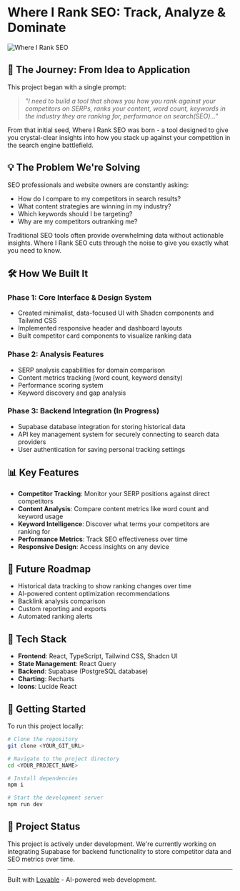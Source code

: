 
# Where I Rank SEO: Track, Analyze & Dominate

![Where I Rank SEO](https://lovable.dev/projects/8db944ce-fc47-4be7-b160-dfd53811a0a6)

## 🚀 The Journey: From Idea to Application

This project began with a single prompt:

> *"I need to build a tool that shows you how you rank against your competitors on SERPs, ranks your content, word count, keywords in the industry they are ranking for, performance on search(SEO)..."*

From that initial seed, Where I Rank SEO was born - a tool designed to give you crystal-clear insights into how you stack up against your competition in the search engine battlefield.

## 💡 The Problem We're Solving

SEO professionals and website owners are constantly asking:
- How do I compare to my competitors in search results?
- What content strategies are winning in my industry?
- Which keywords should I be targeting?
- Why are my competitors outranking me?

Traditional SEO tools often provide overwhelming data without actionable insights. Where I Rank SEO cuts through the noise to give you exactly what you need to know.

## 🛠️ How We Built It

### Phase 1: Core Interface & Design System
- Created minimalist, data-focused UI with Shadcn components and Tailwind CSS
- Implemented responsive header and dashboard layouts
- Built competitor card components to visualize ranking data

### Phase 2: Analysis Features
- SERP analysis capabilities for domain comparison
- Content metrics tracking (word count, keyword density)
- Performance scoring system 
- Keyword discovery and gap analysis

### Phase 3: Backend Integration (In Progress)
- Supabase database integration for storing historical data
- API key management system for securely connecting to search data providers
- User authentication for saving personal tracking settings

## 📊 Key Features

- **Competitor Tracking**: Monitor your SERP positions against direct competitors
- **Content Analysis**: Compare content metrics like word count and keyword usage
- **Keyword Intelligence**: Discover what terms your competitors are ranking for
- **Performance Metrics**: Track SEO effectiveness over time
- **Responsive Design**: Access insights on any device

## 🔮 Future Roadmap

- Historical data tracking to show ranking changes over time
- AI-powered content optimization recommendations
- Backlink analysis comparison
- Custom reporting and exports
- Automated ranking alerts

## 🧰 Tech Stack

- **Frontend**: React, TypeScript, Tailwind CSS, Shadcn UI
- **State Management**: React Query
- **Backend**: Supabase (PostgreSQL database)
- **Charting**: Recharts
- **Icons**: Lucide React

## 🚀 Getting Started

To run this project locally:

```sh
# Clone the repository
git clone <YOUR_GIT_URL>

# Navigate to the project directory
cd <YOUR_PROJECT_NAME>

# Install dependencies
npm i

# Start the development server
npm run dev
```

## 📝 Project Status

This project is actively under development. We're currently working on integrating Supabase for backend functionality to store competitor data and SEO metrics over time.

---

Built with [Lovable](https://lovable.dev) - AI-powered web development.
